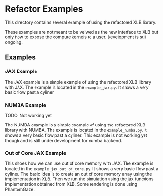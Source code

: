 # Refactor Examples

This directory contains several example of using the refactored XLB library.

These examples are not meant to be veiwed as the new interface to XLB but only how
to expose the compute kernels to a user. Development is still ongoing.

## Examples

### JAX Example

The JAX example is a simple example of using the refactored XLB library
with JAX. The example is located in the `example_jax.py`. It shows
a very basic flow past a cyliner.

### NUMBA Example

TODO: Not working yet

The NUMBA example is a simple example of using the refactored XLB library
with NUMBA. The example is located in the `example_numba.py`. It shows
a very basic flow past a cyliner. This example is not working yet though and
is still under development for numba backend.

### Out of Core JAX Example

This shoes how we can use out of core memory with JAX. The example is located
in the `example_jax_out_of_core.py`. It shows a very basic flow past a cyliner.
The basic idea is to create an out of core memory array using the implementation
in XLB. Then we run the simulation using the jax functions implementation obtained 
from XLB. Some rendering is done using PhantomGaze.
